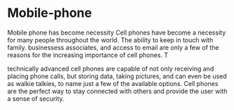 # Mobile-phone
Mobile phone has become necessity
Cell phones have become a necessity for many people throughout the world. 
The ability to keep in touch with family.
businessess associates, and access to email are only a few of the reasons for the increasing importance of cell phones. T

technically advanced cell phones are capable of not only receiving and placing phone calls, but storing data, taking pictures, and can even be used as walkie talkies, to name just a few of the available options.
Cell phones are the perfect way to stay connected with others and provide the user with a sense of security.
